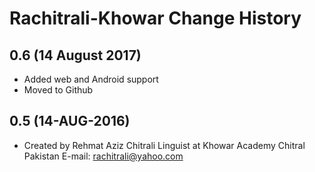 Rachitrali-Khowar Change History
================================

0.6 (14 August 2017)
-----------------

* Added web and Android support
* Moved to Github


0.5 (14-AUG-2016)
-----------------
* Created by Rehmat Aziz Chitrali Linguist at Khowar Academy Chitral Pakistan E-mail: rachitrali@yahoo.com
